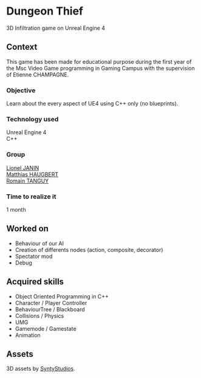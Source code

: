 # Dungeon Thief
3D Infiltration game on Unreal Engine 4

## Context
This game has been made for educational purpose during the first year of the Msc Video Game programming in Gaming Campus with the supervision of Etienne CHAMPAGNE.

### Objective
Learn about the every aspect of UE4 using C++ only (no blueprints).

### Technology used
Unreal Engine 4  
C++

### Group
[Lionel JANIN](https://github.com/JLionel)  
[Matthias HAUGBERT](https://github.com/ImKogane)   
[Romain TANGUY](https://github.com/YuuSen)  

### Time to realize it
1 month

## Worked on
  * Behaviour of our AI
  * Creation of differents nodes (action, composite, decorator)
  * Spectator mod
  * Debug

## Acquired skills
  * Object Oriented Programming in C++
  * Character / Player Controller
  * BehaviourTree / Blackboard
  * Collisions / Physics
  * UMG
  * Gamemode / Gamestate
  * Animation

## Assets
3D assets by [SyntyStudios](https://www.syntystudios.com/).
